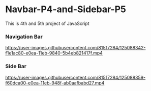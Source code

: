 





# Navbar-P4-and-Sidebar-P5
This is 4th and 5th project of JavaScript


### Navigation Bar

https://user-images.githubusercontent.com/81517284/125088342-f1e1ac80-e0ea-11eb-9840-5b4eb821417f.mp4


### Side Bar


https://user-images.githubusercontent.com/81517284/125088359-f60dca00-e0ea-11eb-948f-ab0aafbabd27.mp4
